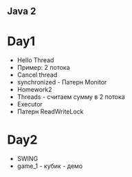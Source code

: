 ## Java 2  
# Day1  
- Hello Thread  
- Пример: 2 потока  
- Cancel thread  
- synchronized - Патерн Monitor  
- Homework2  
- Threads - считаем сумму в 2 потока  
- Executor  
- Патерн ReadWriteLock  

# Day2  
- SWING  
- game_1 - кубик - демо  



  
 




